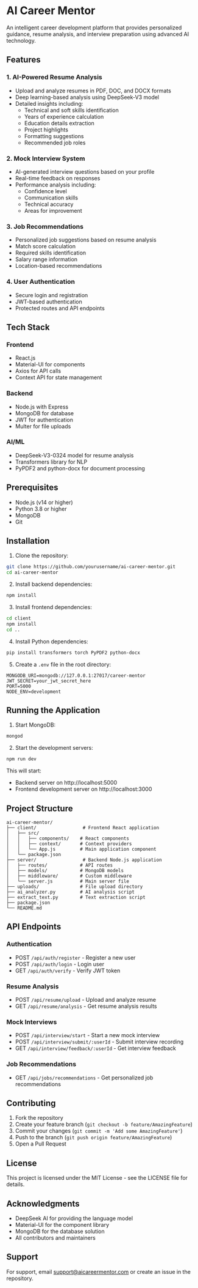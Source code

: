# AI Career Mentor

An intelligent career development platform that provides personalized guidance, resume analysis, and interview preparation using advanced AI technology.

## Features

### 1. AI-Powered Resume Analysis
- Upload and analyze resumes in PDF, DOC, and DOCX formats
- Deep learning-based analysis using DeepSeek-V3 model
- Detailed insights including:
  - Technical and soft skills identification
  - Years of experience calculation
  - Education details extraction
  - Project highlights
  - Formatting suggestions
  - Recommended job roles

### 2. Mock Interview System
- AI-generated interview questions based on your profile
- Real-time feedback on responses
- Performance analysis including:
  - Confidence level
  - Communication skills
  - Technical accuracy
  - Areas for improvement

### 3. Job Recommendations
- Personalized job suggestions based on resume analysis
- Match score calculation
- Required skills identification
- Salary range information
- Location-based recommendations

### 4. User Authentication
- Secure login and registration
- JWT-based authentication
- Protected routes and API endpoints

## Tech Stack

### Frontend
- React.js
- Material-UI for components
- Axios for API calls
- Context API for state management

### Backend
- Node.js with Express
- MongoDB for database
- JWT for authentication
- Multer for file uploads

### AI/ML
- DeepSeek-V3-0324 model for resume analysis
- Transformers library for NLP
- PyPDF2 and python-docx for document processing

## Prerequisites

- Node.js (v14 or higher)
- Python 3.8 or higher
- MongoDB
- Git

## Installation

1. Clone the repository:
```bash
git clone https://github.com/yourusername/ai-career-mentor.git
cd ai-career-mentor
```

2. Install backend dependencies:
```bash
npm install
```

3. Install frontend dependencies:
```bash
cd client
npm install
cd ..
```

4. Install Python dependencies:
```bash
pip install transformers torch PyPDF2 python-docx
```

5. Create a `.env` file in the root directory:
```env
MONGODB_URI=mongodb://127.0.0.1:27017/career-mentor
JWT_SECRET=your_jwt_secret_here
PORT=5000
NODE_ENV=development
```

## Running the Application

1. Start MongoDB:
```bash
mongod
```

2. Start the development servers:
```bash
npm run dev
```

This will start:
- Backend server on http://localhost:5000
- Frontend development server on http://localhost:3000

## Project Structure

```
ai-career-mentor/
├── client/                 # Frontend React application
│   ├── src/
│   │   ├── components/    # React components
│   │   ├── context/       # Context providers
│   │   └── App.js         # Main application component
│   └── package.json
├── server/                 # Backend Node.js application
│   ├── routes/            # API routes
│   ├── models/            # MongoDB models
│   ├── middleware/        # Custom middleware
│   └── server.js          # Main server file
├── uploads/               # File upload directory
├── ai_analyzer.py         # AI analysis script
├── extract_text.py        # Text extraction script
├── package.json
└── README.md
```

## API Endpoints

### Authentication
- POST `/api/auth/register` - Register a new user
- POST `/api/auth/login` - Login user
- GET `/api/auth/verify` - Verify JWT token

### Resume Analysis
- POST `/api/resume/upload` - Upload and analyze resume
- GET `/api/resume/analysis` - Get resume analysis results

### Mock Interviews
- POST `/api/interview/start` - Start a new mock interview
- POST `/api/interview/submit/:userId` - Submit interview recording
- GET `/api/interview/feedback/:userId` - Get interview feedback

### Job Recommendations
- GET `/api/jobs/recommendations` - Get personalized job recommendations

## Contributing

1. Fork the repository
2. Create your feature branch (`git checkout -b feature/AmazingFeature`)
3. Commit your changes (`git commit -m 'Add some AmazingFeature'`)
4. Push to the branch (`git push origin feature/AmazingFeature`)
5. Open a Pull Request

## License

This project is licensed under the MIT License - see the LICENSE file for details.

## Acknowledgments

- DeepSeek AI for providing the language model
- Material-UI for the component library
- MongoDB for the database solution
- All contributors and maintainers

## Support

For support, email support@aicareermentor.com or create an issue in the repository. 
